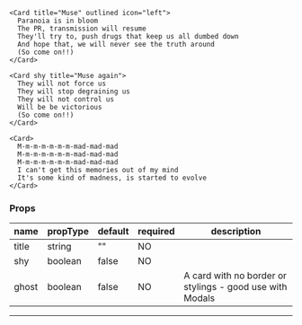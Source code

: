 
```
<Card title="Muse" outlined icon="left">
  Paranoia is in bloom
  The PR, transmission will resume
  They'll try to, push drugs that keep us all dumbed down
  And hope that, we will never see the truth around
  (So come on!!)
</Card>

<Card shy title="Muse again">
  They will not force us
  They will stop degraining us
  They will not control us
  Will be be victorious
  (So come on!!)
</Card>

<Card>
  M-m-m-m-m-m-m-mad-mad-mad
  M-m-m-m-m-m-m-mad-mad-mad
  M-m-m-m-m-m-m-mad-mad-mad
  I can't get this memories out of my mind
  It's some kind of madness, is started to evolve
</Card>
```

### Props

| name     | propType                         | default | required | description                                                         |
|----------|----------------------------------|---------|----------|---------------------------------------------------------------------|
| title    | string                           |   ""    |    NO    |                                                                     |
| shy      | boolean                          |  false  |    NO    |                                                                     |
| ghost    | boolean                          |  false  |    NO    | A card with no border or stylings - good use with Modals            |

---
